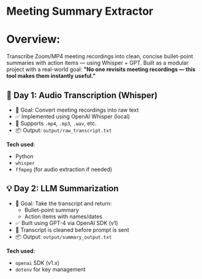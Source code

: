 # Meeting Summary Extractor

# Overview:
Transcribe Zoom/MP4 meeting recordings into clean, concise bullet-point summaries with action items — using Whisper + GPT.
Built as a modular project with a real-world goal: **"No one revisits meeting recordings — this tool makes them instantly useful."**

## 🧠 Day 1: Audio Transcription (Whisper)

- 🎯 Goal: Convert meeting recordings into raw text
- ✅ Implemented using OpenAI Whisper (local)
- 🔁 Supports `.mp4`, `.mp3`, `.wav`, etc.
- 📦 Output: `output/raw_transcript.txt`

**Tech used**:
- Python
- `whisper`
- `ffmpeg` (for audio extraction if needed)

## 💡 Day 2: LLM Summarization

- 🎯 Goal: Take the transcript and return:
  - Bullet-point summary
  - Action items with names/dates
- ✅ Built using GPT-4 via OpenAI SDK (v1)
- 🧼 Transcript is cleaned before prompt is sent
- 📦 Output: `output/summary_output.txt`

**Tech used**:
- `openai` SDK (v1.x)
- `dotenv` for key management


